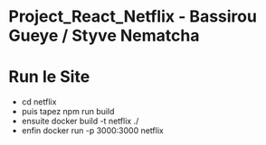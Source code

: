 # Project_React_Netflix - Bassirou Gueye / Styve Nematcha
# Run le Site 
- cd netflix
- puis tapez npm run build
- ensuite docker build -t netflix ./
- enfin docker run -p 3000:3000 netflix

